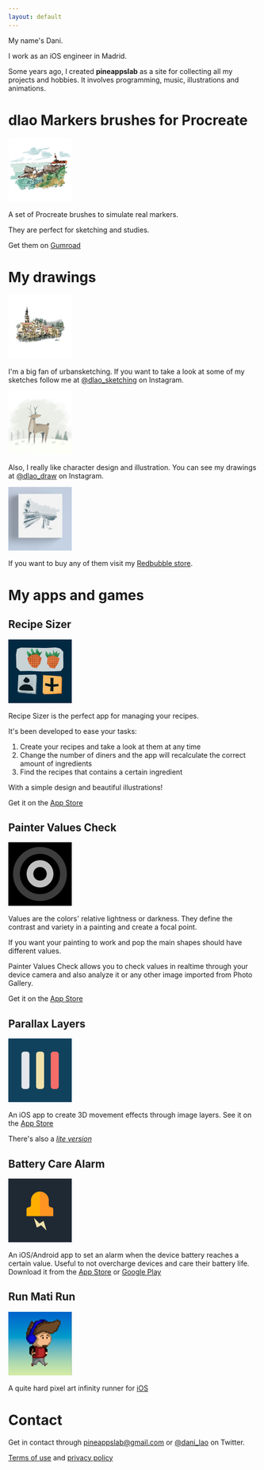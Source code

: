 ```yaml
---
layout: default
---
```


My name's Dani.

I work as an iOS engineer in Madrid.

Some years ago, I created **pineappslab** as a site for collecting all my projects and hobbies.
It involves programming, music, illustrations and animations.

# dlao Markers brushes for Procreate

[<img src="/img/dlao_markers.jpeg" width="128" height="128">](https://dlao.gumroad.com/)

A set of Procreate brushes to simulate real markers.

They are perfect for sketching and studies.

Get them on [Gumroad](https://dlao.gumroad.com/)

# My drawings

[<img src="/img/sketch.jpg" width="128" height="128">](https://www.instagram.com/dlao_sketching/)

I'm a big fan of urbansketching. If you want to take a look at some of my sketches follow me at [@dlao_sketching](https://www.instagram.com/dlao_sketching/) on Instagram.


[<img src="/img/draw.jpg" width="128" height="128">](https://www.instagram.com/dlao_draw/)

Also, I really like character design and illustration. You can see my drawings at [@dlao_draw](https://www.instagram.com/dlao_draw/) on Instagram.


[<img src="/img/shop.png" width="128" height="128">](https://www.redbubble.com/es/people/danilao/shop)

If you want to buy any of them visit my [Redbubble store](https://www.redbubble.com/es/people/danilao/shop).


# My apps and games

## Recipe Sizer

[<img src="/img/recipe_sizer.png" width="128" height="128">](https://apps.apple.com/us/app/id1633266293)

Recipe Sizer is the perfect app for managing your recipes.

It's been developed to ease your tasks:

1. Create your recipes and take a look at them at any time
2. Change the number of diners and the app will recalculate the correct amount of ingredients
3. Find the recipes that contains a certain ingredient

With a simple design and beautiful illustrations!

Get it on the [App Store](https://apps.apple.com/us/app/id1633266293)

## Painter Values Check

[<img src="/img/pvc.png" width="128" height="128">](https://apps.apple.com/us/app/id1531149807)

Values are the colors' relative lightness or darkness. They define the contrast and variety in a painting and create a focal point.

If you want your painting to work and pop the main shapes should have different values.

Painter Values Check allows you to check values in realtime through your device camera and also analyze it or any other image imported from Photo Gallery.

Get it on the [App Store](https://apps.apple.com/us/app/id1531149807)


## Parallax Layers

[<img src="/img/parallax_layers.png" width="128" height="128">](https://apps.apple.com/us/app/parallax-layers/id1507546455)

An iOS app to create 3D movement effects through image layers. See it on the [App Store](https://apps.apple.com/us/app/parallax-layers/id1507546455)

There's also a [_lite version_](https://apps.apple.com/us/app/parallax-layers-lite/id1511759174)

## Battery Care Alarm

[<img src="/img/batteryCare.png" width="128" height="128">](https://apps.apple.com/us/app/battery-care-alarm/id1510510179)

An iOS/Android app to set an alarm when the device battery reaches a certain value. Useful to not overcharge devices and care their battery life. Download it from the [App Store](https://apps.apple.com/us/app/battery-care-alarm/id1510510179) or [Google Play](https://play.google.com/store/apps/details?id=com.danilao.batterycarealarm)

## Run Mati Run

[<img src="/img/runmatirun.png" width="128" height="128">](https://apps.apple.com/us/app/run-mati-run/id1019198515)

A quite hard pixel art infinity runner for [iOS](https://apps.apple.com/us/app/run-mati-run/id1019198515)

# Contact

Get in contact through <pineappslab@gmail.com> or [@dani_lao](https://twitter.com/dani_lao) on Twitter.

[Terms of use](terms.md) and [privacy policy](privacy.md)
